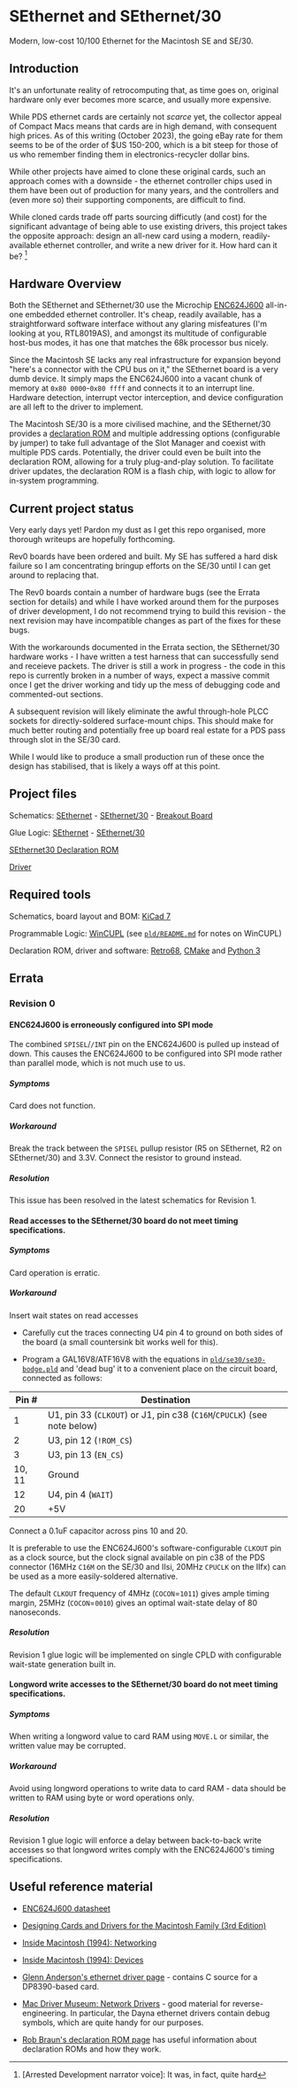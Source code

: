 # SEthernet and SEthernet/30

Modern, low-cost 10/100 Ethernet for the Macintosh SE and SE/30.

## Introduction

It's an unfortunate reality of retrocomputing that, as time goes on, original
hardware only ever becomes more scarce, and usually more expensive.

While PDS ethernet cards are certainly not _scarce_ yet, the collector appeal of
Compact Macs means that cards are in high demand, with consequent high prices.
As of this writing (October 2023), the going eBay rate for them seems to be of
the order of $US 150-200, which is a bit steep for those of us who remember
finding them in electronics-recycler dollar bins.

While other projects have aimed to clone these original cards, such an approach
comes with a downside - the ethernet controller chips used in them have been out
of production for many years, and the controllers and (even more so) their
supporting components, are difficult to find.

While cloned cards trade off parts sourcing difficutly (and cost) for the
significant advantage of being able to use existing drivers, this project takes
the opposite approach: design an all-new card using a modern, readily-available
ethernet controller, and write a new driver for it. How hard can it be?
[^howhard]

## Hardware Overview

Both the SEthernet and SEthernet/30 use the Microchip
[ENC624J600](https://ww1.microchip.com/downloads/aemDocuments/documents/OTH/ProductDocuments/DataSheets/39935c.pdf)
all-in-one embedded ethernet controller. It's cheap, readily available, has a
straightforward software interface without any glaring misfeatures (I'm looking
at you, RTL8019AS), and amongst its multitude of configurable host-bus modes, it
has one that matches the 68k processor bus nicely.

Since the Macintosh SE lacks any real infrastructure for expansion beyond
"here's a connector with the CPU bus on it," the SEthernet board is a very dumb
device. It simply maps the ENC624J600 into a vacant chunk of memory at `0x80
0000`-`0x80 ffff` and connects it to an interrupt line. Hardware detection,
interrupt vector interception, and device configuration are all left to the
driver to implement.

The Macintosh SE/30 is a more civilised machine, and the SEthernet/30 provides a
[declaration ROM](rom/se30) and multiple addressing options (configurable by
jumper) to take full advantage of the Slot Manager and coexist with multiple PDS
cards. Potentially, the driver could even be built into the declaration ROM,
allowing for a truly plug-and-play solution. To facilitate driver updates, the
declaration ROM is a flash chip, with logic to allow for in-system programming.

## Current project status

Very early days yet! Pardon my dust as I get this repo organised, more thorough
writeups are hopefully forthcoming.

Rev0 boards have been ordered and built. My SE has suffered a hard disk failure
so I am concentrating bringup efforts on the SE/30 until I can get around to
replacing that.

The Rev0 boards contain a number of hardware bugs (see the Errata section for
details) and while I have worked around them for the purposes of driver
development, I do not recommend trying to build this revision - the next
revision may have incompatible changes as part of the fixes for these bugs.

With the workarounds documented in the Errata section, the SEthernet/30 hardware
works - I have written a test harness that can successfully send and receieve
packets. The driver is still a work in progress - the code in this repo is
currently broken in a number of ways, expect a massive commit once I get the
driver working and tidy up the mess of debugging code and commented-out
sections.

A subsequent revision will likely eliminate the awful through-hole PLCC sockets
for directly-soldered surface-mount chips. This should make for much better
routing and potentially free up board real estate for a PDS pass through slot in
the SE/30 card.

While I would like to produce a small production run of these once the design
has stabilised, that is likely a ways off at this point.

## Project files

Schematics: [SEthernet](boards/se/se.pdf) -
[SEthernet/30](boards/se30/se30.pdf) - [Breakout Board](boards/breakout/breakout.pdf)

Glue Logic: [SEthernet](pld/se) - [SEthernet/30](pld/se30)

[SEthernet30 Declaration ROM](rom/se30)

[Driver](software/driver)

## Required tools

Schematics, board layout and BOM: [KiCad 7](https://www.kicad.org/)

Programmable Logic: [WinCUPL](https://www.microchip.com/en-us/products/fpgas-and-plds/spld-cplds/pld-design-resources)
(see [`pld/README.md`](pld/README.md) for notes on WinCUPL)

Declaration ROM, driver and software:
[Retro68](https://github.com/autc04/Retro68), [CMake](https://cmake.org/) and
[Python 3](https://www.python.org)

## Errata

### Revision 0

#### ENC624J600 is erroneously configured into SPI mode

The combined `SPISEL`/`/INT` pin on the ENC624J600 is pulled up instead of down.
This causes the ENC624J600 to be configured into SPI mode rather than parallel
mode, which is not much use to us.

##### Symptoms

Card does not function.

##### Workaround

Break the track between the `SPISEL` pullup resistor (R5 on SEthernet, R2 on
SEthernet/30) and 3.3V. Connect the resistor to ground instead.

##### Resolution

This issue has been resolved in the latest schematics for Revision 1.

#### Read accesses to the SEthernet/30 board do not meet timing specifications.

##### Symptoms

Card operation is erratic.

##### Workaround

Insert wait states on read accesses

- Carefully cut the traces connecting U4 pin 4 to ground on both sides of the
  board (a small countersink bit works well for this).

- Program a GAL16V8/ATF16V8 with the equations in
  [`pld/se30/se30-bodge.pld`](pld/se30/se30-bodge.pld) and 'dead bug' it to a
  convenient place on the circuit board, connected as follows:

Pin #  | Destination
-------|------------
1      | U1, pin 33 (`CLKOUT`) or J1, pin c38 (`C16M`/`CPUCLK`) (see note below)
2      | U3, pin 12 (`!ROM_CS`)
3      | U3, pin 13 (`EN_CS`)
10, 11 | Ground
12     | U4, pin 4 (`WAIT`)
20     | +5V

Connect a 0.1uF capacitor across pins 10 and 20.

It is preferable to use the ENC624J600's software-configurable `CLKOUT` pin as a
clock source, but the clock signal available on pin c38 of the PDS connector
(16MHz `C16M` on the SE/30 and IIsi, 20MHz `CPUCLK` on the IIfx) can be used as
a more easily-soldered alternative.

The default `CLKOUT` frequency of 4MHz (`COCON`=`1011`) gives ample timing margin, 25MHz (`COCON`=`0010`) gives
an optimal wait-state delay of 80 nanoseconds.

##### Resolution

Revision 1 glue logic will be implemented on single CPLD with configurable
wait-state generation built in.

#### Longword write accesses to the SEthernet/30 board do not meet timing specifications.

##### Symptoms

When writing a longword value to card RAM using `MOVE.L` or similar, the written
value may be corrupted.

##### Workaround

Avoid using longword operations to write data to card RAM - data should be
written to RAM using byte or word operations only.

##### Resolution

Revision 1 glue logic will enforce a delay between back-to-back write accesses
so that longword writes comply with the ENC624J600's timing specifications.

## Useful reference material

- [ENC624J600 datasheet](https://ww1.microchip.com/downloads/aemDocuments/documents/OTH/ProductDocuments/DataSheets/39935c.pdf)

- [Designing Cards and Drivers for the Macintosh Family (3rd
  Edition)](https://www.vintageapple.org/inside_o/pdf/Designing_Cards_and_Drivers_for_the_Macintosh_Family_3rd_Edition_1992.pdf)

- [Inside Macintosh (1994): Networking](https://www.vintageapple.org/inside_r/pdf/Networking_1994.pdf)

- [Inside Macintosh (1994): Devices](https://www.vintageapple.org/inside_r/pdf/Devices_1994.pdf)

- [Glenn Anderson's ethernet driver page](https://www.mactcp.net/ethernet.html) -
  contains C source for a DP8390-based card.

- [Mac Driver Museum: Network
  Drivers](https://vintageapple.org/macdrivers/network.shtml) - good material
  for reverse-engineering. In particular, the Dayna ethernet drivers contain
  debug symbols, which are quite handy for our purposes.

- [Rob Braun's declaration ROM page](http://www.synack.net/~bbraun/declrom.html)
  has useful information about declaration ROMs and how they work.

[^howhard]: [Arrested Development narrator voice]: It was, in fact, quite hard
